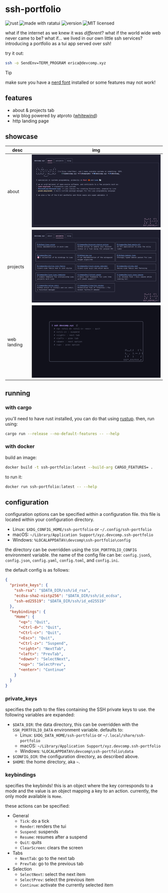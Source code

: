 # ssh-portfolio

![rust](https://img.shields.io/badge/dynamic/toml?url=https%3A%2F%2Fgit.devcomp.xyz%2FDevComp%2Fssh-portfolio%2Fraw%2Fbranch%2Fmain%2Frust-toolchain&query=%24.toolchain.channel&style=flat-square&logo=rust&label=rust&color=red)
![made with ratatui](https://img.shields.io/badge/made_with-ratatui-slateblue?style=flat-square&logo=ratatui)
![version](https://img.shields.io/badge/dynamic/toml?url=https%3A%2F%2Fgit.devcomp.xyz%2FDevComp%2Fssh-portfolio%2Fraw%2Fbranch%2Fmain%2FCargo.toml&query=%24.package.version&style=flat-square&label=version&color=orange)
![MIT licensed](https://img.shields.io/badge/license-MIT-blue?style=flat-square)

what if the internet as we knew it was *different*? what if the world wide web
never came to be? what if... we lived in our own little ssh services?
introducing a portfolio as a tui app served over ssh!

try it out:

```sh
ssh -o SendEnv=TERM_PROGRAM erica@devcomp.xyz
```

> [!TIP]
> make sure you have a [nerd font](https://www.nerdfonts.com/) installed or some features may not work!

## features

- about & projects tab 
- wip blog powered by atproto ([whitewind](https://github.com/whtwnd/whitewind-blog))
- http landing page

## showcase

| desc        | img                                                                                                                                                                          |
| ----------- | ---------------------------------------------------------------------------------------------------------------------------------------------------------------------------- |
| about       | ![portfolio tui with the about tab selected, erica introduces themselves](./.github/assets/about.png)                                                                        |
| projects    | ![portfolio tui with the projects tab selected, the projects are laid out as cards in a grid](./.github/assets/projects.png)                                                 |
| web landing | ![website landing page, the page contains the ssh command and the keybinds for the portfolio tui, the page is made to look like the portfolio tui](./.github/assets/www.png) |

## running

### with cargo

you'll need to have rust installed, you can do that using [rustup](https://rustup.rs/). then, run using:

```sh
cargo run --release --no-default-features -- --help
```

### with docker

build an image:

```sh
docker build -t ssh-portfolio:latest --build-arg CARGO_FEATURES= .
```

to run it:

```sh
docker run ssh-portfolio:latest -- --help
```

## configuration

configuration options can be specified within a configuration file. this file is
located within your configuration directory.

- Linux: `$XDG_CONFIG_HOME/ssh-portfolio` or `~/.config/ssh-portfolio`
- macOS: `~/Library/Application Support/xyz.devcomp.ssh-portfolio`
- Windows: `%LOCALAPPDATA%\devcomp\ssh-portfolio\config`

the directory can be overridden using the `SSH_PORTFOLIO_CONFIG` environment
variable. the name of the config file can be: `config.json5`, `config.json`,
`config.yaml`, `config.toml`, and `config.ini`.

the default config is as follows:

```json
{
  "private_keys": {
    "ssh-rsa": "$DATA_DIR/ssh/id_rsa",
    "ecdsa-sha2-nistp256": "$DATA_DIR/ssh/id_ecdsa",
    "ssh-ed25519": "$DATA_DIR/ssh/id_ed25519"
  },
  "keybindings": {
    "Home": {
      "<q>": "Quit",
      "<Ctrl-d>": "Quit",
      "<Ctrl-c>": "Quit",
      "<Esc>": "Quit",
      "<Ctrl-z>": "Suspend",
      "<right>": "NextTab",
      "<left>": "PrevTab",
      "<down>": "SelectNext",
      "<up>": "SelectPrev",
      "<enter>": "Continue"
    }
  }
}
```

### private_keys

specifies the path to the files containing the SSH private keys to use. the
following variables are expanded:

- `$DATA_DIR`: the data directory, this can be overridden with the
  `SSH_PORTFOLIO_DATA` environment variable. defaults to:
  - Linux: `$XDG_DATA_HOME/ssh-portfolio` or `~/.local/share/ssh-portfolio`
  - macOS: `~/Library/Application Support/xyz.devcomp.ssh-portfolio`
  - Windows: `%LOCALAPPDATA%\devcomp\ssh-portfolio\data`
- `$CONFIG_DIR`: the configuration directory, as described above.
- `$HOME`: the home directory, aka `~`.

### keybindings

specifies the keybinds! this is an object where the key corresponds to a mode
and the value is an object mapping a key to an action. currently, the only mode
available is `Home`.

these actions can be specified:

- General
  - `Tick`: do a tick
  - `Render`: renders the tui
  - `Suspend`: suspends
  - `Resume`: resumes after a suspend
  - `Quit`: quits
  - `ClearScreen`: clears the screen
- Tabs
  - `NextTab`: go to the next tab
  - `PrevTab`: go to the previous tab
- Selection
  - `SelectNext`: select the next item
  - `SelectPrev`: select the previous item
  - `Continue`: activate the currently selected item
